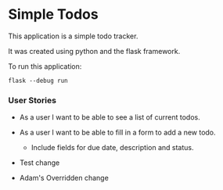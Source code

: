 # Simple Todos
This application is a simple todo tracker.

It was created using python and the flask framework.


To run this application:

```
flask --debug run
```

### User Stories

- As a user I want to be able to see a list of current todos.
- As a user I want to be able to fill in a form to add a new todo.
    - Include fields for due date, description and status.
- Test change
    
- Adam's Overridden change

